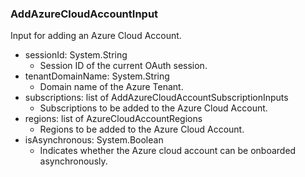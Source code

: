### AddAzureCloudAccountInput
Input for adding an Azure Cloud Account.

- sessionId: System.String
  - Session ID of the current OAuth session.
- tenantDomainName: System.String
  - Domain name of the Azure Tenant.
- subscriptions: list of AddAzureCloudAccountSubscriptionInputs
  - Subscriptions to be added to the Azure Cloud Account.
- regions: list of AzureCloudAccountRegions
  - Regions to be added to the Azure Cloud Account.
- isAsynchronous: System.Boolean
  - Indicates whether the Azure cloud account can be onboarded asynchronously.
